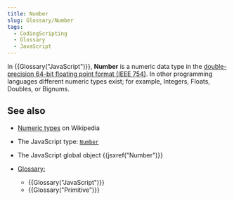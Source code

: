 ```yaml
---
title: Number
slug: Glossary/Number
tags:
  - CodingScripting
  - Glossary
  - JavaScript
---
```

In {{Glossary("JavaScript")}}, **Number** is a numeric data type in the [double-precision 64-bit floating point format (IEEE 754)](https://en.wikipedia.org/wiki/Double_precision_floating-point_format). In other programming languages different numeric types exist; for example, Integers, Floats, Doubles, or Bignums.

## See also

- [Numeric types](https://en.wikipedia.org/wiki/Data_type#Numeric_types) on Wikipedia
- The JavaScript type: [`Number`](/en-US/docs/Web/JavaScript/Data_structures#number_type)
- The JavaScript global object {{jsxref("Number")}}
- [Glossary:](/en-US/docs/Glossary)

  - {{Glossary("JavaScript")}}
  - {{Glossary("Primitive")}}
